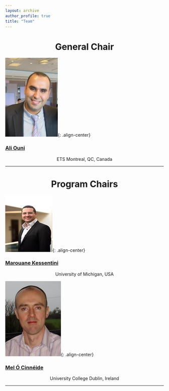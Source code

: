 ```yaml
---
layout: archive
author_profile: true
title: "Team"
---
```


<link rel="stylesheet" href="../css/organization.css">

<h1 style="text-align: center;" markdown="1">General Chair</h1>

![image-center](/images/ouni.jpg ){: .align-center}
<h3 class="person" markdown="1"><a href="http://ouniali.github.io/" target="_blank">Ali Ouni</a></h3>
<center>ETS Montreal, QC, Canada</center>

---

<h1 style="text-align: center;" markdown="1">Program Chairs</h1>

![image-center](/images/MarouaneIm.jpg){: .align-center}
<h3 class="person" markdown="1"><a href="http://www-personal.umd.umich.edu/~marouane/" target="_blank">Marouane Kessentini</a></h3>
<center>University of Michigan, USA</center>

![image-center](/images/M.OCinneide.jpeg){: .align-center}
<h3 class="person" markdown="1"><a href="https://www.cs.ucd.ie/AcademicProfile/Mel_O_Cinneide/" target="_blank">Mel Ó Cinnéide</a></h3>
<center>University College Dublin, Ireland</center>

---

